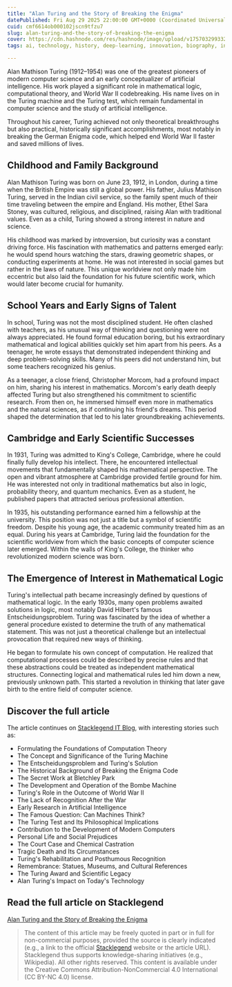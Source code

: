 ```yaml
---
title: "Alan Turing and the Story of Breaking the Enigma"
datePublished: Fri Aug 29 2025 22:00:00 GMT+0000 (Coordinated Universal Time)
cuid: cmf6614ob000102jscn9tfzu7
slug: alan-turing-and-the-story-of-breaking-the-enigma
cover: https://cdn.hashnode.com/res/hashnode/image/upload/v1757032993328/0cbc69be-7dc0-473c-aead-8f2fbb08b9a9.webp
tags: ai, technology, history, deep-learning, innovation, biography, information-technology

---
```


Alan Mathison Turing (1912–1954) was one of the greatest pioneers of modern computer science and an early conceptualizer of artificial intelligence. His work played a significant role in mathematical logic, computational theory, and World War II codebreaking. His name lives on in the Turing machine and the Turing test, which remain fundamental in computer science and the study of artificial intelligence.

Throughout his career, Turing achieved not only theoretical breakthroughs but also practical, historically significant accomplishments, most notably in breaking the German Enigma code, which helped end World War II faster and saved millions of lives.

## Childhood and Family Background
Alan Mathison Turing was born on June 23, 1912, in London, during a time when the British Empire was still a global power. His father, Julius Mathison Turing, served in the Indian civil service, so the family spent much of their time traveling between the empire and England. His mother, Ethel Sara Stoney, was cultured, religious, and disciplined, raising Alan with traditional values. Even as a child, Turing showed a strong interest in nature and science.

His childhood was marked by introversion, but curiosity was a constant driving force. His fascination with mathematics and patterns emerged early: he would spend hours watching the stars, drawing geometric shapes, or conducting experiments at home. He was not interested in social games but rather in the laws of nature. This unique worldview not only made him eccentric but also laid the foundation for his future scientific work, which would later become crucial for humanity.

## School Years and Early Signs of Talent
In school, Turing was not the most disciplined student. He often clashed with teachers, as his unusual way of thinking and questioning were not always appreciated. He found formal education boring, but his extraordinary mathematical and logical abilities quickly set him apart from his peers. As a teenager, he wrote essays that demonstrated independent thinking and deep problem-solving skills. Many of his peers did not understand him, but some teachers recognized his genius.

As a teenager, a close friend, Christopher Morcom, had a profound impact on him, sharing his interest in mathematics. Morcom's early death deeply affected Turing but also strengthened his commitment to scientific research. From then on, he immersed himself even more in mathematics and the natural sciences, as if continuing his friend's dreams. This period shaped the determination that led to his later groundbreaking achievements.

## Cambridge and Early Scientific Successes
In 1931, Turing was admitted to King's College, Cambridge, where he could finally fully develop his intellect. There, he encountered intellectual movements that fundamentally shaped his mathematical perspective. The open and vibrant atmosphere at Cambridge provided fertile ground for him. He was interested not only in traditional mathematics but also in logic, probability theory, and quantum mechanics. Even as a student, he published papers that attracted serious professional attention.

In 1935, his outstanding performance earned him a fellowship at the university. This position was not just a title but a symbol of scientific freedom. Despite his young age, the academic community treated him as an equal. During his years at Cambridge, Turing laid the foundation for the scientific worldview from which the basic concepts of computer science later emerged. Within the walls of King's College, the thinker who revolutionized modern science was born.

## The Emergence of Interest in Mathematical Logic
Turing's intellectual path became increasingly defined by questions of mathematical logic. In the early 1930s, many open problems awaited solutions in logic, most notably David Hilbert's famous Entscheidungsproblem. Turing was fascinated by the idea of whether a general procedure existed to determine the truth of any mathematical statement. This was not just a theoretical challenge but an intellectual provocation that required new ways of thinking.

He began to formulate his own concept of computation. He realized that computational processes could be described by precise rules and that these abstractions could be treated as independent mathematical structures. Connecting logical and mathematical rules led him down a new, previously unknown path. This started a revolution in thinking that later gave birth to the entire field of computer science.

## Discover the full article
The article continues on [Stacklegend IT Blog](https://blog.stacklegend.com/en/alan-turing-and-the-story-of-breaking-the-enigma), with interesting stories such as:

- Formulating the Foundations of Computation Theory
- The Concept and Significance of the Turing Machine
- The Entscheidungsproblem and Turing's Solution
- The Historical Background of Breaking the Enigma Code
- The Secret Work at Bletchley Park
- The Development and Operation of the Bombe Machine
- Turing's Role in the Outcome of World War II
- The Lack of Recognition After the War
- Early Research in Artificial Intelligence
- The Famous Question: Can Machines Think?
- The Turing Test and Its Philosophical Implications
- Contribution to the Development of Modern Computers
- Personal Life and Social Prejudices
- The Court Case and Chemical Castration
- Tragic Death and Its Circumstances
- Turing's Rehabilitation and Posthumous Recognition
- Remembrance: Statues, Museums, and Cultural References
- The Turing Award and Scientific Legacy
- Alan Turing's Impact on Today's Technology

## Read the full article on Stacklegend
[Alan Turing and the Story of Breaking the Enigma
](https://blog.stacklegend.com/en/alan-turing-and-the-story-of-breaking-the-enigma)

> The content of this article may be freely quoted in part or in full for non-commercial purposes, provided the source is clearly indicated (e.g., a link to the official [Stacklegend](https://stacklegend.com) website or the article URL). Stacklegend thus supports knowledge-sharing initiatives (e.g., Wikipedia). All other rights reserved. This content is available under the Creative Commons Attribution-NonCommercial 4.0 International (CC BY-NC 4.0) license.